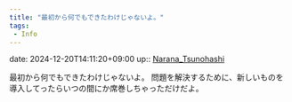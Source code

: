 ```yaml
---
title: "最初から何でもできたわけじゃないよ。"
tags:
 - Info
---
```


date: 2024-12-20T14:11:20+09:00
up:: [Narana_Tsunohashi](../Bar/Novel/Nacaria/Narana_Tsunohashi.md)

最初から何でもできたわけじゃないよ。
問題を解決するために、新しいものを導入してったらいつの間にか席巻しちゃっただけだよ。